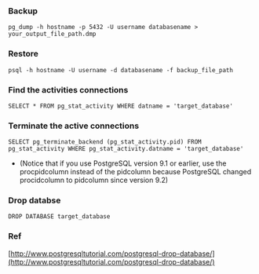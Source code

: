 ### Backup 

```pg_dump -h hostname -p 5432 -U username databasename > your_output_file_path.dmp```

### Restore

``` psql -h hostname -U username -d databasename -f backup_file_path ```

 ### Find the activities connections
 
 ```SELECT * FROM pg_stat_activity WHERE datname = 'target_database' ```
 
 ### Terminate the active connections

``` SELECT pg_terminate_backend (pg_stat_activity.pid) FROM pg_stat_activity WHERE pg_stat_activity.datname = 'target_database' ```

- (Notice that if you use PostgreSQL version 9.1 or earlier, use the procpidcolumn instead of the pidcolumn because PostgreSQL changed procidcolumn to pidcolumn since version 9.2)

### Drop databse

```DROP DATABASE target_database ```


### Ref
[http://www.postgresqltutorial.com/postgresql-drop-database/](http://www.postgresqltutorial.com/postgresql-drop-database/)
